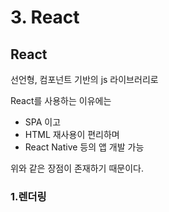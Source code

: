 # 3. React

## React

&#x20;선언형, 컴포넌트 기반의 js 라이브러리로

React를 사용하는 이유에는&#x20;

* SPA 이고
* HTML 재사용이 편리하며
* React Native 등의 앱 개발 가능

위와 같은 장점이 존재하기 때문이다.



### 1.렌더링



